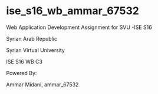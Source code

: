 # ise_s16_wb_ammar_67532
Web Application Development Assignment for SVU -ISE S16

Syrian Arab Republic

Syrian Virtual University

ISE S16 WB C3

Powered By:

Ammar Midani, ammar_67532
